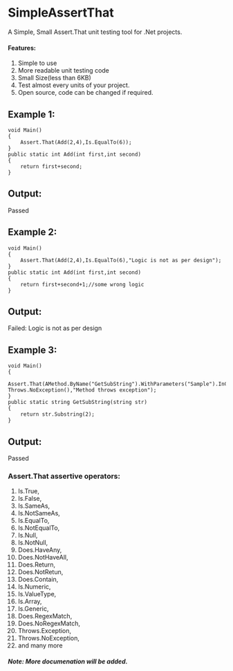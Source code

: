 # SimpleAssertThat
A Simple, Small Assert.That unit testing tool for .Net projects.

#### Features:
1. Simple to use
2. More readable unit testing code
3. Small Size(less than 6KB)
4. Test almost every units of your project.
5. Open source, code can be changed if required.

## Example 1:
```
void Main()
{
	Assert.That(Add(2,4),Is.EqualTo(6));
}
public static int Add(int first,int second)
{
	return first+second;
}
```

## Output:
Passed


## Example 2:
```
void Main()
{
	Assert.That(Add(2,4),Is.EqualTo(6),"Logic is not as per design");
}
public static int Add(int first,int second)
{
	return first+second+1;//some wrong logic
}
```

## Output:
Failed: Logic is not as per design

## Example 3:
```
void Main()
{
	Assert.That(AMethod.ByName("GetSubString").WithParameters("Sample").InClass("MyName.Test"), Throws.NoException(),"Method throws exception");
}
public static string GetSubString(string str)
{
	return str.Substring(2);
}
```
## Output:
Passed

### Assert.That assertive operators:
1. Is.True,
2. Is.False,
3. Is.SameAs,
4. Is.NotSameAs,
5. Is.EqualTo,
6. Is.NotEqualTo,
7. Is.Null,
8. Is.NotNull,
9. Does.HaveAny,
10. Does.NotHaveAll,
11. Does.Return,
12. Does.NotRetun,
13. Does.Contain,
14. Is.Numeric,
15. Is.ValueType,
16. Is.Array,
17. Is.Generic,
18. Does.RegexMatch,
19. Does.NoRegexMatch,
20. Throws.Exception,
21. Throws.NoException,
22. and many more

##### Note: More documenation will be added.
